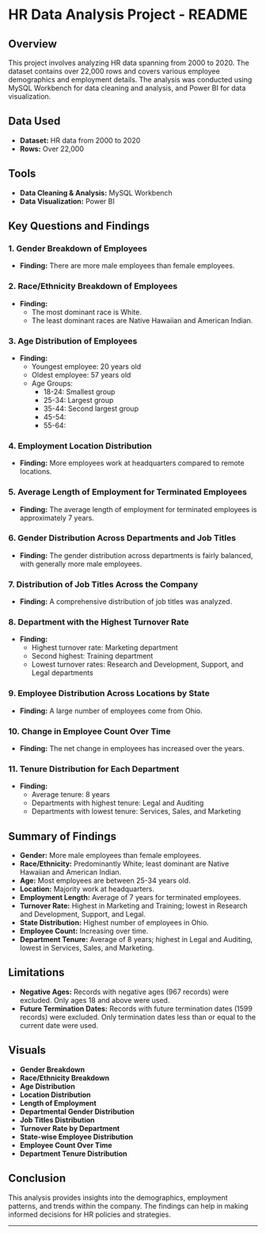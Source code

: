 # HR Data Analysis Project - README

## Overview

This project involves analyzing HR data spanning from 2000 to 2020. The dataset contains over 22,000 rows and covers various employee demographics and employment details. The analysis was conducted using MySQL Workbench for data cleaning and analysis, and Power BI for data visualization.

## Data Used
- **Dataset:** HR data from 2000 to 2020
- **Rows:** Over 22,000

## Tools
- **Data Cleaning & Analysis:** MySQL Workbench
- **Data Visualization:** Power BI

## Key Questions and Findings

### 1. Gender Breakdown of Employees
- **Finding:** There are more male employees than female employees.

### 2. Race/Ethnicity Breakdown of Employees
- **Finding:** 
  - The most dominant race is White.
  - The least dominant races are Native Hawaiian and American Indian.

### 3. Age Distribution of Employees
- **Finding:**
  - Youngest employee: 20 years old
  - Oldest employee: 57 years old
  - Age Groups:
    - 18-24: Smallest group
    - 25-34: Largest group
    - 35-44: Second largest group
    - 45-54: 
    - 55-64: 

### 4. Employment Location Distribution
- **Finding:** More employees work at headquarters compared to remote locations.

### 5. Average Length of Employment for Terminated Employees
- **Finding:** The average length of employment for terminated employees is approximately 7 years.

### 6. Gender Distribution Across Departments and Job Titles
- **Finding:** The gender distribution across departments is fairly balanced, with generally more male employees.

### 7. Distribution of Job Titles Across the Company
- **Finding:** A comprehensive distribution of job titles was analyzed.

### 8. Department with the Highest Turnover Rate
- **Finding:** 
  - Highest turnover rate: Marketing department
  - Second highest: Training department
  - Lowest turnover rates: Research and Development, Support, and Legal departments

### 9. Employee Distribution Across Locations by State
- **Finding:** A large number of employees come from Ohio.

### 10. Change in Employee Count Over Time
- **Finding:** The net change in employees has increased over the years.

### 11. Tenure Distribution for Each Department
- **Finding:** 
  - Average tenure: 8 years
  - Departments with highest tenure: Legal and Auditing
  - Departments with lowest tenure: Services, Sales, and Marketing

## Summary of Findings

- **Gender:** More male employees than female employees.
- **Race/Ethnicity:** Predominantly White; least dominant are Native Hawaiian and American Indian.
- **Age:** Most employees are between 25-34 years old.
- **Location:** Majority work at headquarters.
- **Employment Length:** Average of 7 years for terminated employees.
- **Turnover Rate:** Highest in Marketing and Training; lowest in Research and Development, Support, and Legal.
- **State Distribution:** Highest number of employees in Ohio.
- **Employee Count:** Increasing over time.
- **Department Tenure:** Average of 8 years; highest in Legal and Auditing, lowest in Services, Sales, and Marketing.

## Limitations
- **Negative Ages:** Records with negative ages (967 records) were excluded. Only ages 18 and above were used.
- **Future Termination Dates:** Records with future termination dates (1599 records) were excluded. Only termination dates less than or equal to the current date were used.

## Visuals
- **Gender Breakdown**
- **Race/Ethnicity Breakdown**
- **Age Distribution**
- **Location Distribution**
- **Length of Employment**
- **Departmental Gender Distribution**
- **Job Titles Distribution**
- **Turnover Rate by Department**
- **State-wise Employee Distribution**
- **Employee Count Over Time**
- **Department Tenure Distribution**

## Conclusion
This analysis provides insights into the demographics, employment patterns, and trends within the company. The findings can help in making informed decisions for HR policies and strategies.

---

